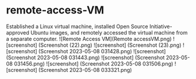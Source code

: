 # remote-access-VM
Established a Linux virtual machine, installed Open Source Initiative-approved Ubuntu images, and remotely accessed the virtual machine from a separate computer.
![Remote Access VM](Remote accessVM.png)
![screenshot] (Screenshot (22).png)
![screenshot] (Screenshot (23).png)
![screenshot] (Screenshot 2023-05-08 031428.png)
![screenshot] (Screenshot 2023-05-08 031443.png)
![screenshot] (Screenshot 2023-05-08 031456.png)
![screenshot] (Screenshot 2023-05-08 031506.png)
![screenshot] (Screenshot 2023-05-08 033321.png)
